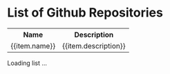 # List of Github Repositories

<style>
th a * { float:right; color: white }
</style>
<div id="vueapp">
  <div v-if="Array.isArray(items)" class="animated fadeInRightShort go">
    <table>
      <tr><th>Name</th><th>Description</th></tr>
      <tr v-for="item in items.filter(x=>!x.private)">
        <td><a :href="item.html_url">{{item.name}}</a></td>
        <td>{{item.description}}</td>
      </tr>
    </table>
  </div>
  <div v-else>Loading list ...</div>
</div>

<script src="https://cdn.jsdelivr.net/npm/vue"></script>
<script src="../lib.js"></script>
<script>
const vueapp = new Vue({
  el: '#vueapp',
  data: {
    items: null,
    items_url: 'https://api.github.com/orgs/biggis-project/repos',
  },
  methods: {
    async loadItems() {
      const json = await fetch(this.items_url).then(response => response.json())
      this.items = json.sort(sortByDate)
    }
  }
})
vueapp.loadItems() // async load
</script>
